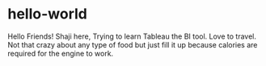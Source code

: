 # hello-world

Hello Friends!
Shaji here, Trying to learn Tableau the BI tool. Love to travel. Not that crazy about any type of food but just fill it up because calories are required for the engine to work.
